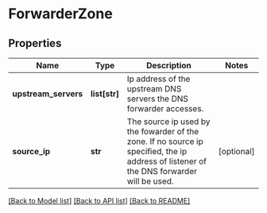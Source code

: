 # ForwarderZone

## Properties
Name | Type | Description | Notes
------------ | ------------- | ------------- | -------------
**upstream_servers** | **list[str]** | Ip address of the upstream DNS servers the DNS forwarder accesses.  | 
**source_ip** | **str** | The source ip used by the fowarder of the zone. If no source ip specified, the ip address of listener of the DNS forwarder will be used.  | [optional] 

[[Back to Model list]](../README.md#documentation-for-models) [[Back to API list]](../README.md#documentation-for-api-endpoints) [[Back to README]](../README.md)

